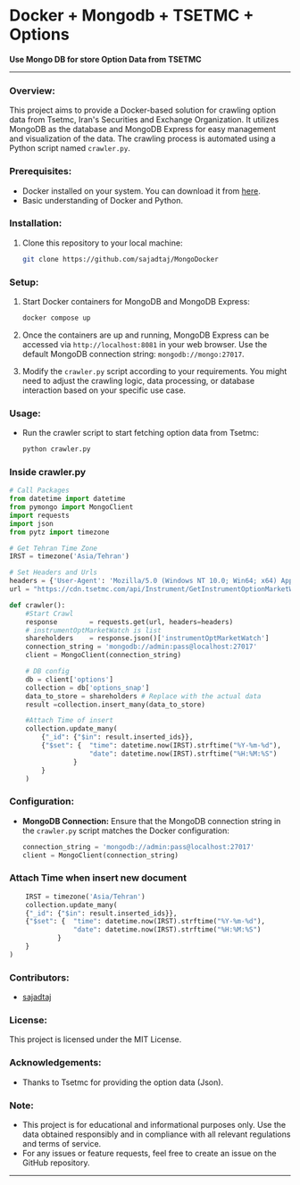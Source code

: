 # Docker + Mongodb + TSETMC + Options

**Use Mongo DB for store Option Data from TSETMC**

---

### Overview:

This project aims to provide a Docker-based solution for crawling option data from Tsetmc, Iran's Securities and Exchange Organization. It utilizes MongoDB as the database and MongoDB Express for easy management and visualization of the data. The crawling process is automated using a Python script named `crawler.py`.

### Prerequisites:

- Docker installed on your system. You can download it from [here](https://www.docker.com/get-started).
- Basic understanding of Docker and Python.

### Installation:

1. Clone this repository to your local machine:

    ```bash
    git clone https://github.com/sajadtaj/MongoDocker
    ```

### Setup:

1. Start Docker containers for MongoDB and MongoDB Express:

    ```bash
    docker compose up
    ```



2. Once the containers are up and running, MongoDB Express can be accessed via `http://localhost:8081` in your web browser. Use the default MongoDB connection string: `mongodb://mongo:27017`.

3. Modify the `crawler.py` script according to your requirements. You might need to adjust the crawling logic, data processing, or database interaction based on your specific use case.

### Usage:

- Run the crawler script to start fetching option data from Tsetmc:

    ```bash
    python crawler.py
    ```

### Inside crawler.py

```python
# Call Packages
from datetime import datetime
from pymongo import MongoClient
import requests
import json
from pytz import timezone

# Get Tehran Time Zone
IRST = timezone('Asia/Tehran')

# Set Headers and Urls
headers = {'User-Agent': 'Mozilla/5.0 (Windows NT 10.0; Win64; x64) AppleWebKit/537.36 (KHTML, like Gecko) Chrome/95.0.4638.69 Safari/537.36 Edg/95.0.1020.53'}
url = "https://cdn.tsetmc.com/api/Instrument/GetInstrumentOptionMarketWatch/1"

def crawler():
    #Start Crawl
    response        = requests.get(url, headers=headers)
    # instrumentOptMarketWatch is list
    shareholders    = response.json()['instrumentOptMarketWatch']
    connection_string = 'mongodb://admin:pass@localhost:27017'
    client = MongoClient(connection_string)

    # DB config
    db = client['options']
    collection = db['options_snap']
    data_to_store = shareholders # Replace with the actual data
    result =collection.insert_many(data_to_store)

    #Attach Time of insert
    collection.update_many(
        {"_id": {"$in": result.inserted_ids}},
        {"$set": {  "time": datetime.now(IRST).strftime("%Y-%m-%d"),
                    "date": datetime.now(IRST).strftime("%H:%M:%S")
                }
        }
    )
```
### Configuration:

- **MongoDB Connection:** Ensure that the MongoDB connection string in the `crawler.py` script matches the Docker configuration:

    ```python
    connection_string = 'mongodb://admin:pass@localhost:27017'
    client = MongoClient(connection_string)   

    ```

### Attach Time when insert new document

```python
    IRST = timezone('Asia/Tehran')
    collection.update_many(
    {"_id": {"$in": result.inserted_ids}},
    {"$set": {  "time": datetime.now(IRST).strftime("%Y-%m-%d"),
                "date": datetime.now(IRST).strftime("%H:%M:%S")
            }
    }
)
```
### Contributors:

- [sajadtaj](https://github.com/sajadtaj)

### License:

This project is licensed under the MIT License.

### Acknowledgements:

- Thanks to Tsetmc for providing the option data (Json).

### Note:

- This project is for educational and informational purposes only. Use the data obtained responsibly and in compliance with all relevant regulations and terms of service.
- For any issues or feature requests, feel free to create an issue on the GitHub repository.

---
